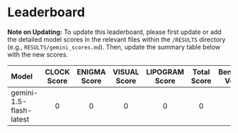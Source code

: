 # Leaderboard

**Note on Updating:** To update this leaderboard, please first update or add the detailed model scores in the relevant files within the `/RESULTS` directory (e.g., `RESULTS/gemini_scores.md`). Then, update the summary table below with the new scores.

| Model | CLOCK Score | ENIGMA Score | VISUAL Score | LIPOGRAM Score | Total Score | Benchmark Version |
| :--- | :---: | :---: | :---: | :---: | :---: | :---: |
| gemini-1.5-flash-latest | 0 | 0 | 0 | 0 | 0 | N/A |
